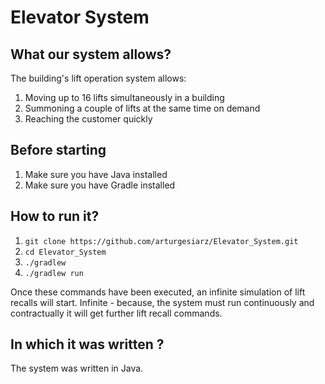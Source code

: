 # Elevator System
## What our system allows?
The building's lift operation system allows:
  1.  Moving up to 16 lifts simultaneously in a building
  2.  Summoning a couple of lifts at the same time on demand
  3.  Reaching the customer quickly

## Before starting
  1.  Make sure you have Java installed
  2.  Make sure you have Gradle installed

## How to run it?

  1. `git clone https://github.com/arturgesiarz/Elevator_System.git`
  2. `cd Elevator_System`
  3. `./gradlew`
  4. `./gradlew run`

Once these commands have been executed, an infinite simulation of lift recalls will start. Infinite - because, the system must run continuously and contractually it will get further lift recall commands.

## In which it was written ?

The system was written in Java.
